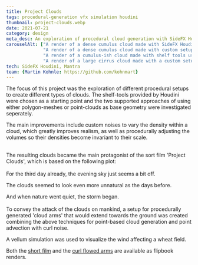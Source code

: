 ```yaml
---
title: Project Clouds
tags: procedural-generation vfx simulation houdini
thumbnail: project-clouds.webp
date: 2021-07-21
category: design
meta_desc: An exploration of procedural cloud generation with SideFX Houdini
carouselAlt: ["A render of a dense cumulus cloud made with SideFX Houdini's shelf-tools", 
              "A render of a dense cumulus cloud made with custom setup showing more varied density levels",
              "A render of a cumulus-ish cloud made with shelf tools using points as an input",
              "A render of a large cirrus cloud made with a custom setup using points as base geometry"]
tech: SideFX Houdini, Mantra
team: {Martin Kohnle: https://github.com/kohnmart}
---
```


The focus of this project was the exploration of different procedural setups to create different types of clouds.
The shelf-tools provided by Houdini were chosen as a starting point and the two supported approaches of using either polygon-meshes or point-clouds as base geometry were investigated seperately.

The main improvements include custom noises to vary the density within a cloud, which greatly improves realism, as well as procedurally adjusting the volumes so their densities become invariant to their scale.
<br></br>

The resulting clouds became the main protagonist of the sort film 'Project Clouds', which is based on the following plot:
<br></br>
For the third day already, the evening sky just seems a bit off.

The clouds seemed to look even more unnatural as the days before.

And when nature went quiet, the storm began.
<br></br>
To convey the attack of the clouds on mankind, a setup for procedurally generated 'cloud arms' that would extend towards the ground
was created combining the above techniques for point-based cloud generation and point advection with curl noise.

A vellum simulation was used to visualize the wind affecting a wheat field.

Both the [short film](https://youtu.be/AwPGj9VenKA) and the [curl flowed arms](https://youtu.be/G2OnUsg9y2E) are available as flipbook renders.
